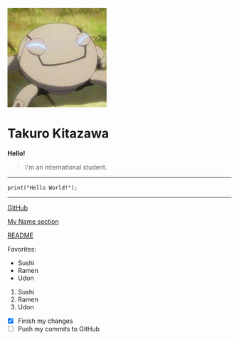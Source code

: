 ![](/Pictures/MNhUkWCe_400x400.jpg)
# Takuro Kitazawa
**Hello!**
> I'm an international student.
***
    print("Hello World!");
***
[GitHub](https://github.com/audreyfishy)

[My Name section](#Takuro-Kitazawa)

[README](README.md)

Favorites:
- Sushi
- Ramen
- Udon

1. Sushi
2. Ramen
3. Udon

- [x] Finish my changes
- [ ] Push my commits to GitHub
